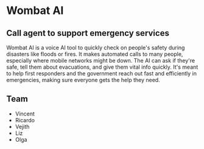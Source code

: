 # Wombat AI
## Call agent to support emergency services
Wombat AI is a voice AI tool to quickly check on people's safety during disasters like floods or fires. It makes automated calls to many people, especially where mobile networks might be down. The AI can ask if they're safe, tell them about evacuations, and give them vital info quickly. It's meant to help first responders and the government reach out fast and efficiently in emergencies, making sure everyone gets the help they need.

## Team
* Vincent
* Ricardo
* Vejith
* Liz
* Olga

